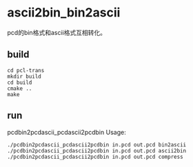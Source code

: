 # ascii2bin_bin2ascii
pcd的bin格式和ascii格式互相转化。
## build
```
cd pcl-trans
mkdir build
cd build
cmake ..
make
```
## run

pcdbin2pcdascii_pcdascii2pcdbin Usage:
```
./pcdbin2pcdascii_pcdascii2pcdbin in.pcd out.pcd bin2ascii
./pcdbin2pcdascii_pcdascii2pcdbin in.pcd out.pcd ascii2bin
./pcdbin2pcdascii_pcdascii2pcdbin in.pcd out.pcd compress
```


